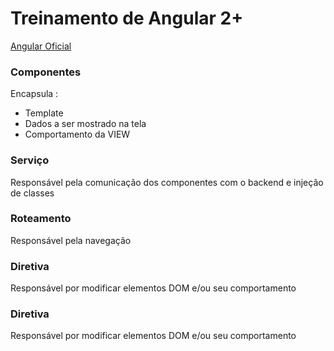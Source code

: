 # Treinamento de Angular 2+
[Angular Oficial](https://angular.io/)

### Componentes
Encapsula : 
* Template
* Dados a ser mostrado na tela
* Comportamento da VIEW

### Serviço
Responsável pela comunicação dos componentes com o backend e injeção de classes

### Roteamento
Responsável pela navegação

### Diretiva
Responsável por modificar elementos DOM e/ou seu comportamento

### Diretiva
Responsável por modificar elementos DOM e/ou seu comportamento